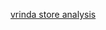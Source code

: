 [vrinda store analysis ](https://docs.google.com/spreadsheets/d/1DR-Vqr3UInfhdu1_rpW4CS2xLdlD0oKA/edit?usp=sharing&ouid=103384518808586710644&rtpof=true&sd=true)
